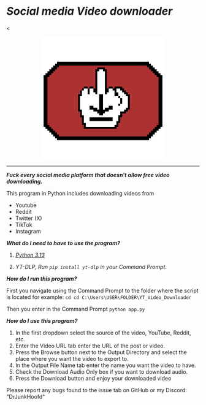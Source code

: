 # *Social media Video downloader*
<<p style="text-align:center">![Logo](Logo.png)</center>

---
***Fuck every social media platform that doesn't allow free video downloading.***

This program in Python includes downloading videos from
- Youtube
- Reddit
- Twitter (X)
- TikTok
- Instagram

***What do I need to have to use the program?***

1. *[Python 3.13](https://www.python.org/downloads/release/python-3130/)*

2. *YT-DLP, Run `pip install yt-dlp` in your Command Prompt.*

***How do I run this program?***

First you navigate using the Command Prompt to the folder where the script is located for example: `cd cd C:\Users\USER\FOLDER\YT_Video_Downloader`

Then you enter in the Command Prompt `python app.py`

***How do I use this program?***

1. In the first dropdown select the source of the video, YouTube, Reddit, etc.
2. Enter the Video URL tab enter the URL of the post or video.
3. Press the Browse button next to the Output Directory and select the place where you want the video to export to.
4. In the Output File Name tab enter the name you want the video to have.
5. Check the Download Audio Only box if you want to download audio.
6. Press the Download button and enjoy your downloaded video

Please report any bugs found to the issue tab on GitHub or my Discord: "DrJunkHoofd"